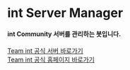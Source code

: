 # int Server Manager
<h4> int Community 서버를 관리하는 봇입니다. </h4>

<a href="https://discord.gg/nKaM6RrN92">Team int 공식 서버 바로가기</a> <br>
<a href="http://intteam.co.kr">Team int 공식 홈페이지 바로가기</a>
